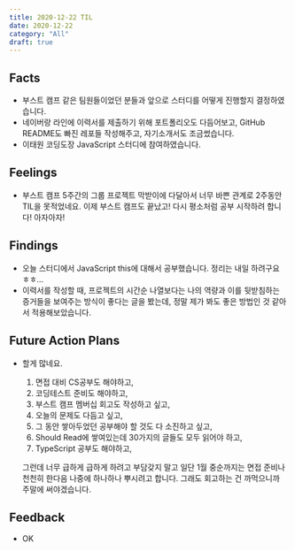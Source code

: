 ```yaml
---
title: 2020-12-22 TIL
date: 2020-12-22
category: "All"
draft: true
---
```


## Facts

- 부스트 캠프 같은 팀원들이었던 분들과 앞으로 스터디를 어떻게 진행할지 결정하였습니다.
- 네이버랑 라인에 이력서를 제출하기 위해 포트폴리오도 다듬어보고, GitHub README도 빠진 레포들 작성해주고, 자기소개서도 조금썼습니다.
- 이태원 코딩도장 JavaScript 스터디에 참여하였습니다.

## Feelings

- 부스트 캠프 5주간의 그룹 프로젝트 막받이에 다달아서 너무 바쁜 관계로 2주동안 TIL을 못적었네요. 이제 부스트 캠프도 끝났고! 다시 평소처럼 공부 시작하려 합니다! 아자아자!

## Findings

- 오늘 스터디에서 JavaScript this에 대해서 공부했습니다. 정리는 내일 하려구요 ㅎㅎ...
- 이력서를 작성할 때, 프로젝트의 시간순 나열보다는 나의 역량과 이를 뒷받침하는 증거들을 보여주는 방식이 좋다는 글을 봤는데, 정말 제가 봐도 좋은 방법인 것 같아서 적용해보았습니다.

## Future Action Plans

- 할게 많네요.
  1. 면접 대비 CS공부도 해야하고,
  2. 코딩테스트 준비도 해야하고,
  3. 부스트 캠프 멤버십 회고도 작성하고 싶고,
  4. 오늘의 문제도 다듬고 싶고,
  5. 그 동안 쌓아두었던 공부해야 할 것도 다 소진하고 싶고,
  6. Should Read에 쌓여있는데 30가지의 글들도 모두 읽어야 하고,
  7. TypeScript 공부도 해야하고,
  
  그런데 너무 급하게 급하게 하려고 부담갖지 말고 일단 1월 중순까지는 면접 준비나 천천히 한다음 나중에 하나하나 뿌시려고 합니다. 그래도 회고하는 건 까먹으니까 주말에 써야겠습니다.

## Feedback

- OK
